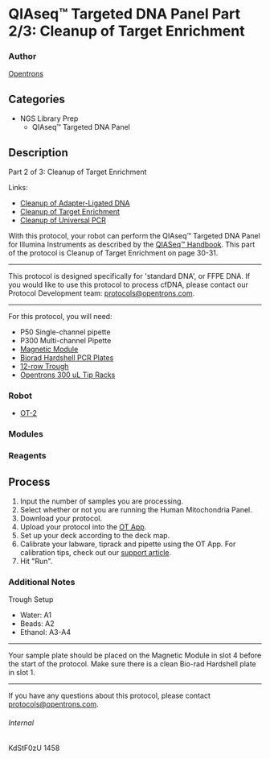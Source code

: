 # QIAseq™ Targeted DNA Panel Part 2/3: Cleanup of Target Enrichment

### Author
[Opentrons](http://www.opentrons.com/)

## Categories
* NGS Library Prep
    * QIAseq™ Targeted DNA Panel

## Description
Part 2 of 3: Cleanup of Target Enrichment

Links:
* [Cleanup of Adapter-Ligated DNA](./1458-erasme-hospital-part1)
* [Cleanup of Target Enrichment](./1458-erasme-hospital-part2)
* [Cleanup of Universal PCR](./1458-erasme-hospital-part3)

With this protocol, your robot can perform the QIAseq™ Targeted DNA Panel for
Illumina Instruments as described by the [QIASeq™ Handbook](https://www.qiagen.com/us/resources/resourcedetail?id=8907edbe-a462-4883-ae1b-2759657e7fd0&lang=en). This part of the protocol is Cleanup of Target Enrichment on page 30-31.

---

This protocol is designed specifically for 'standard DNA', or FFPE DNA. If you would like to use this protocol to process cfDNA, please contact our Protocol Development team: protocols@opentrons.com.

---

For this protocol, you will need:
* P50 Single-channel pipette
* P300 Multi-channel Pipette
* [Magnetic Module](https://shop.opentrons.com/products/magdeck)
* [Biorad Hardshell PCR Plates](https://www.bio-rad.com/en-us/sku/hsp9601-hard-shell-96-well-pcr-plates-low-profile-thin-wall-skirted-white-clear?ID=hsp9601)
* [12-row Trough](https://www.usascientific.com/12-channel-automation-reservoir.aspx)
* [Opentrons 300 uL Tip Racks](https://shop.opentrons.com/collections/opentrons-tips)

### Robot
* [OT-2](https://opentrons.com/ot-2)

### Modules

### Reagents

## Process
1. Input the number of samples you are processing.
2. Select whether or not you are running the Human Mitochondria Panel.
3. Download your protocol.
4. Upload your protocol into the [OT App](https://opentrons.com/ot-app).
5. Set up your deck according to the deck map.
6. Calibrate your labware, tiprack and pipette using the OT App. For calibration tips, check out our [support article](https://support.opentrons.com/ot-2/getting-started-software-setup/deck-calibration).
7. Hit "Run".


### Additional Notes
Trough Setup
* Water: A1
* Beads: A2
* Ethanol: A3-A4

---

Your sample plate should be placed on the Magnetic Module in slot 4 before the start of the protocol. Make sure there is a clean Bio-rad Hardshell plate in slot 1.

---

If you have any questions about this protocol, please contact protocols@opentrons.com.

###### Internal
KdStF0zU
1458
